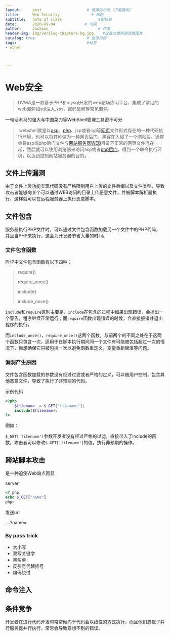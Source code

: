 ```yaml
---
layout:     post                    # 使用的布局（不需要改）
title:      Web Security              # 标题 
subtitle:   note of class				 #副标题
date:       2020-09-04             # 时间
author:     Jackson                      # 作者
header-img: img/verilog-chapter1-bg.jpg    #这篇文章标题背景图片
catalog: true                       # 是否归档
tags:                               #标签
- other



---
```


# Web安全

> DVWA是一款基于PHP和mysql开发的web靶场练习平台，集成了常见的web漏洞如sql注入,xss，密码破解等常见漏洞。

一句话木马的强大与中国菜刀等WebShell管理工具密不可分

> ​	webshell就是以[asp](https://baike.baidu.com/item/asp/128906)、[php](https://baike.baidu.com/item/php/9337)、jsp或者cgi等[网页](https://baike.baidu.com/item/网页/99347)文件形式存在的一种代码执行环境，也可以将其称做为一种网页后门。黑客在入侵了一个网站后，通常会将asp或php后门文件与[网站服务器](https://baike.baidu.com/item/网站服务器/8156379)[WEB](https://baike.baidu.com/item/WEB/150564)目录下正常的网页文件混在一起，然后就可以使用浏览器来访问asp或者[php后门](https://baike.baidu.com/item/php后门/15691774)，得到一个命令执行环境，以达到控制网站服务器的目的。

## 文件上传漏洞

由于文件上传功能实现代码没有严格限制用户上传的文件后缀以及文件类型，导致攻击者能够向某个可以通过WEB访问的目录上传恶意文件，并被脚本解析器执行，这样就可以在远程服务器上执行恶意脚本。

## 文件包含

服务器执行PHP文件时，可以通过文件包含函数加载另一个文件中的PHP代码，并且当PHP来执行，这会为开发者节省大量的时间。

### 文件包含函数

PHP中文件包含函数有以下四种：

> require()
>
> require_once()
>
> include()
>
> include_once()

`include`和`require`区别主要是，`include`在包含的过程中如果出现错误，会抛出一个警告，程序继续正常运行；而`require`函数出现错误的时候，会直接报错并退出程序的执行。

而`include_once()`，`require_once()`这两个函数，与前两个的不同之处在于这两个函数只包含一次，适用于在脚本执行期间同一个文件有可能被包括超过一次的情况下，你想确保它只被包括一次以避免函数重定义，变量重新赋值等问题。

### 漏洞产生原因

文件包含函数加载的参数没有经过过滤或者严格的定义，可以被用户控制，包含其他恶意文件，导致了执行了非预期的代码。

示例代码

```php
<?php
    $filename  = $_GET['filename'];
    include($filename);
?>
```

例如：

`$_GET['filename']`参数开发者没有经过严格的过滤，直接带入了include的函数，攻击者可以修改`$_GET['filename']`的值，执行非预期的操作。

## 跨站脚本攻击

是一种迫使Web站点回显

server

```php
<? php
echo $_GET["name"]
php>
```

发送url

....?name=<script>alert(....)</script>

### By pass trick

* 大小写
* 双写关键字
* 黑名单
* 反引号代替括号
* 编码绕过

## 命令注入

## 条件竞争

开发者在进行代码开发时常常倾向于代码会以线性的方式执行，而且他们忽视了并行服务器并行执行，常常会导致意想不到的错误。













